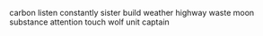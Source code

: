 carbon listen constantly sister build weather highway waste moon substance attention touch wolf unit captain